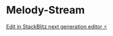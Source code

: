 # Melody-Stream

[Edit in StackBlitz next generation editor ⚡️](https://stackblitz.com/~/github.com/misdi/Melody-Stream)